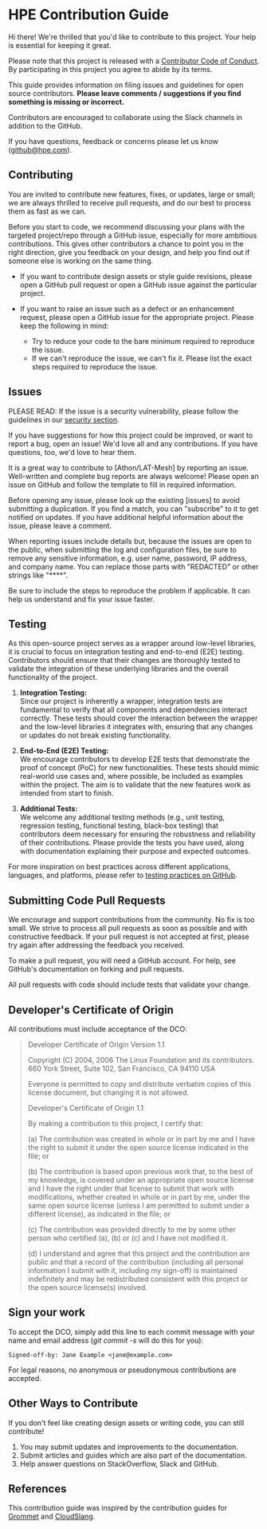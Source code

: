 # HPE Contribution Guide

Hi there! We're thrilled that you'd like to contribute to this project. Your help is essential for keeping it great.

Please note that this project is released with a [Contributor Code of Conduct](CODE-OF-CONDUCT.md). By participating in this project you agree to abide by its terms.

This guide provides information on filing issues and guidelines for open source contributors. **Please leave comments / suggestions if you find something is missing or incorrect.**

Contributors are encouraged to collaborate using the Slack channels in addition to the GitHub.

If you have questions, feedback or concerns please let us know (<github@hpe.com>).

## Contributing

You are invited to contribute new features, fixes, or updates, large or small; we are always thrilled to receive pull requests, and do our best to process them as fast as we can.

Before you start to code, we recommend discussing your plans with the targeted project/repo through a GitHub issue, especially for more ambitious contributions. This gives other contributors a chance to point you in the right direction, give you feedback on your design, and help you find out if someone else is working on the same thing.

* If you want to contribute design assets or style guide revisions, please open a GitHub pull request or open a GitHub issue against the particular project.
* If you want to raise an issue such as a defect or an enhancement request, please open a GitHub issue for the appropriate project. Please keep the following in mind:

  * Try to reduce your code to the bare minimum required to reproduce the issue.
  * If we can't reproduce the issue, we can't fix it. Please list the exact steps required to reproduce the issue.

## Issues

PLEASE READ: If the issue is a security vulnerability, please follow the guidelines in our [security section](SECURITY.md).

If you have suggestions for how this project could be improved, or want to report a bug, open an issue! We'd love all and any contributions. If you have questions, too, we'd love to hear them.

It is a great way to contribute to [Athon/LAT-Mesh] by reporting an issue. Well-written and complete bug reports are always welcome! Please open an issue on GitHub and follow the template to fill in required information.

Before opening any issue, please look up the existing [issues] to avoid submitting a duplication.
If you find a match, you can "subscribe" to it to get notified on updates. If you have additional helpful information about the issue, please leave a comment.

When reporting issues include details but, because the issues are open to the public, when submitting the log and configuration files, be sure to remove any sensitive information, e.g. user name, password, IP address, and company name. You can replace those parts with "REDACTED" or other strings like "****".

Be sure to include the steps to reproduce the problem if applicable. It can help us understand and fix your issue faster.

## Testing

As this open-source project serves as a wrapper around low-level libraries, it is crucial to focus on integration testing and end-to-end (E2E) testing. Contributors should ensure that their changes are thoroughly tested to validate the integration of these underlying libraries and the overall functionality of the project.

1. **Integration Testing:**  
   Since our project is inherently a wrapper, integration tests are fundamental to verify that all components and dependencies interact correctly. These tests should cover the interaction between the wrapper and the low-level libraries it integrates with, ensuring that any changes or updates do not break existing functionality.

2. **End-to-End (E2E) Testing:**  
   We encourage contributors to develop E2E tests that demonstrate the proof of concept (PoC) for new functionalities. These tests should mimic real-world use cases and, where possible, be included as examples within the project. The aim is to validate that the new features work as intended from start to finish.

3. **Additional Tests:**  
   We welcome any additional testing methods (e.g., unit testing, regression testing, functional testing, black-box testing) that contributors deem necessary for ensuring the robustness and reliability of their contributions. Please provide the tests you have used, along with documentation explaining their purpose and expected outcomes.

For more inspiration on best practices across different applications, languages, and platforms, please refer to [testing practices on GitHub](https://github.com/topics/testing-practices).

## Submitting Code Pull Requests

We encourage and support contributions from the community. No fix is too small. We strive to process all pull requests as soon as possible and with constructive feedback. If your pull request is not accepted at first, please try again after addressing the feedback you received.

To make a pull request, you will need a GitHub account. For help, see GitHub's documentation on forking and pull requests.

All pull requests with code should include tests that validate your change.

## Developer's Certificate of Origin

All contributions must include acceptance of the DCO:

> Developer Certificate of Origin Version 1.1
>
> Copyright (C) 2004, 2006 The Linux Foundation and its contributors. 660
> York Street, Suite 102, San Francisco, CA 94110 USA
>
> Everyone is permitted to copy and distribute verbatim copies of this
> license document, but changing it is not allowed.
>
> Developer's Certificate of Origin 1.1
>
> By making a contribution to this project, I certify that:
>
> \(a) The contribution was created in whole or in part by me and I have
> the right to submit it under the open source license indicated in the
> file; or
>
> \(b) The contribution is based upon previous work that, to the best of my
> knowledge, is covered under an appropriate open source license and I
> have the right under that license to submit that work with
> modifications, whether created in whole or in part by me, under the same
> open source license (unless I am permitted to submit under a different
> license), as indicated in the file; or
>
> \(c) The contribution was provided directly to me by some other person
> who certified (a), (b) or (c) and I have not modified it.
>
> \(d) I understand and agree that this project and the contribution are
> public and that a record of the contribution (including all personal
> information I submit with it, including my sign-off) is maintained
> indefinitely and may be redistributed consistent with this project or
> the open source license(s) involved.

## Sign your work

To accept the DCO, simply add this line to each commit message with your name and email address (*git commit -s* will do this for you):

    Signed-off-by: Jane Example <jane@example.com>

For legal reasons, no anonymous or pseudonymous contributions are accepted.

## Other Ways to Contribute

If you don't feel like creating design assets or writing code, you can still contribute!

1. You may submit updates and improvements to the documentation.
2. Submit articles and guides which are also part of the documentation.
3. Help answer questions on StackOverflow, Slack and GitHub.

## References

This contribution guide was inspired by the contribution guides for [Grommet](https://github.com/grommet/grommet/blob/master/CONTRIBUTING.md) and [CloudSlang](http://www.cloudslang.io/#/docs#contributing-code).
